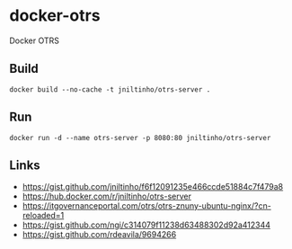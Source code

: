 # docker-otrs
Docker OTRS


## Build
```
docker build --no-cache -t jniltinho/otrs-server .
```

## Run
```
docker run -d --name otrs-server -p 8080:80 jniltinho/otrs-server
```


## Links
 - https://gist.github.com/jniltinho/f6f12091235e466ccde51884c7f479a8
 - https://hub.docker.com/r/jniltinho/otrs-server
 - https://itgovernanceportal.com/otrs/otrs-znuny-ubuntu-nginx/?cn-reloaded=1
 - https://gist.github.com/ngi/c314079f11238d63488302d92a412344
 - https://gist.github.com/rdeavila/9694266